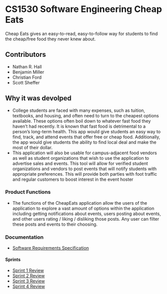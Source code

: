 # CS1530 Software Engineering Cheap Eats
Cheap Eats gives an easy-to-read, easy-to-follow way for students to find the cheap/free food they never knew about.

## Contributors
  - Nathan R. Hall
  - Benjamin Miller
  - Christian Ford
  - Scott Sheffer

## Why it was devolped 
- College students are faced with many expenses, such as tuition, textbooks, and housing, and often need to turn to the cheapest options available. These options often boil down to whatever fast food they haven’t had recently.  It is known that fast food is detrimental to a person’s long-term health.  This app would give students an easy way to find, track, and attend events that offer free or cheap food.  Additionally, the app would give students the ability to find local deal and make the most of their dollar. 
- This application will also be usable for campus-adjacent food vendors as well as student organizations that wish to use the application to advertise sales and events. This tool will allow for verified student organizations and vendors to post events that will notify students with appropriate preferences. This will provide both parties with foot traffic and regular customers to boost interest in the event hoster

### Product Functions 
- The functions of the CheapEats application allow the users of the application to explore a vast amount of options within the application including getting notifications about events, users posting about events, and other users rating / liking / disliking those posts. Any user can filter these posts and events to their choosing. 

### Documentation
 - [Software Requirements Specification](https://github.com/HathanNall97/cheap-eats/blob/master/Documentation/SRS%20-Cheap%20Eats.docx.pdf)
 #### Sprints
 - [Sprint 1 Review](https://github.com/HathanNall97/cheap-eats/blob/master/Documentation/Sprint1Review.docx)
 - [Sprint 2 Review](https://github.com/HathanNall97/cheap-eats/blob/master/Documentation/Sprint%202%20Review.pdf)
 - [Sprint 3 Review](https://github.com/HathanNall97/cheap-eats/blob/master/Documentation/Sprint%203%20Review.docx)
 - [Sprint 4 Review](https://github.com/HathanNall97/cheap-eats/blob/master/Documentation/Sprint%204%20Review%20(2).docx)

